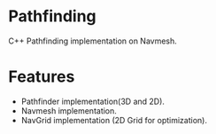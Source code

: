 # Pathfinding
C++ Pathfinding implementation on Navmesh.

# Features
- Pathfinder implementation(3D and 2D).
- Navmesh implementation.
- NavGrid implementation (2D Grid for optimization).
